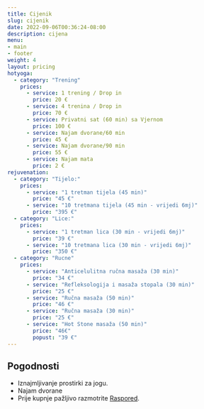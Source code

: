 ```yaml
---
title: Cijenik
slug: cijenik
date: 2022-09-06T00:36:24-08:00
description: cijena
menu:
- main
- footer
weight: 4
layout: pricing
hotyoga:
  - category: "Trening"
    prices:
      - service: 1 trening / Drop in
        price: 20 €
      - service: 4 trenina / Drop in
        price: 70 € 
      - service: Privatni sat (60 min) sa Vjernom
        price: 100 €
      - service: Najam dvorane/60 min
        price: 45 €
      - service: Najam dvorane/90 min
        price: 55 €
      - service: Najam mata
        price: 2 €
rejuvenation:
  - category: "Tijelo:"
    prices:
      - service: "1 tretman tijela (45 min)"
        price: "45 €"
      - service: "10 tretmana tijela (45 min - vrijedi 6mj)"
        price: "395 €"
  - category: "Lice:"
    prices:
      - service: "1 tretman lica (30 min - vrijedi 6mj)"
        price: "39 €"
      - service: "10 tretmana lica (30 min - vrijedi 6mj)"
        price: "350 €"
  - category: "Rucne"
    prices:
      - service: "Anticelulitna ručna masaža (30 min)"
        price: "34 €"
      - service: "Refleksologija i masaža stopala (30 min)"
        price: "25 €"
      - service: "Ručna masaža (50 min)"
        price: "46 €"
      - service: "Ručna masaža (30 min)"
        price: "25 €"
      - service: "Hot Stone masaža (50 min)"
        price: "46€"
        popust: "39 €"
---
```


## Pogodnosti

* Iznajmljivanje prostirki za jogu.
* Najam dvorane
* Prije kupnje pažljivo razmotrite [Raspored](/hot-yoga).

